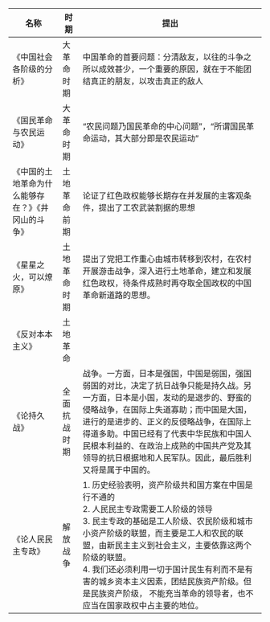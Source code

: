 

|名称|时期|提出|
|---|---|---|
|《中国社会各阶级的分析》|大革命时期|中国革命的首要问题：分清敌友，以往的斗争之所以成效甚少，一个重要的原因，就在于不能团结真正的朋友，以攻击真正的敌人|
|《国民革命与农民运动》|大革命时期|“农民问题乃国民革命的中心问题”，“所谓国民革命运动，其大部分即是农民运动”|
|《中国的土地革命为什么能够存在？》《井冈山的斗争》|土地革命前期|论证了红色政权能够长期存在并发展的主客观条件，提出了工农武装割据的思想|
|《星星之火，可以燎原》|土地革命时期|提出了党把工作重心由城市转移到农村，在农村开展游击战争，深入进行土地革命，建立和发展红色政权，待条件成熟时再夺取全国政权的中国革命新道路的思想。|
|《反对本本主义》|土地革命||
|《论持久战》|全面抗战时期|战争。一方面，日本是强国，中国是弱国，强国弱国的对比，决定了抗日战争只能是持久战。另一方面，日本是小国，发动的是退步的、野蛮的侵略战争，在国际上失道寡助；而中国是大国，进行的是进步的、正义的反侵略战争，在国际上得道多助。中国已经有了代表中华民族和中国人民根本利益的、在政治上成熟的中国共产党及其领导的抗日根据地和人民军队。因此，最后胜利又将是属于中国的。|
|《论人民民主专政》|解放战争|1. 历史经验表明，资产阶级共和国方案在中国是行不通的<br />2. 人民民主专政需要工人阶级的领导<br />3. 民主专政的基础是工人阶级、农民阶级和城市小资产阶级的联盟，而主要是工人和农民的联盟，由新民主主义到社会主义，主要依靠这两个阶级的联盟。<br />4. 我们还必须利用一切于国计民生有利而不是有害的城乡资本主义因素，团结民族资产阶级。但是民族资产阶级， 不能充当革命的领导者，也不应当在国家政权中占主要的地位。|
